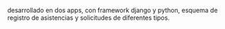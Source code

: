 desarrollado en dos apps, con framework django y python, esquema de registro de asistencias y solicitudes de diferentes tipos.
